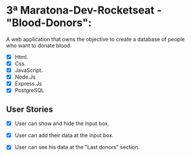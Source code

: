 # 3ª Maratona-Dev-Rocketseat - "Blood-Donors":
A web application that owns the objective to create a database of people who want to donate blood.


- [x] Html.
- [x] Css.
- [x] JavaScript.
- [x] Node.Js
- [x] Express.Js
- [x] PostgreSQL
 
## User Stories

- [x] User can show and hide the input box.
- [x] User can add their data at the input box.
- [x] User can see his data at the "Last donors" section.

